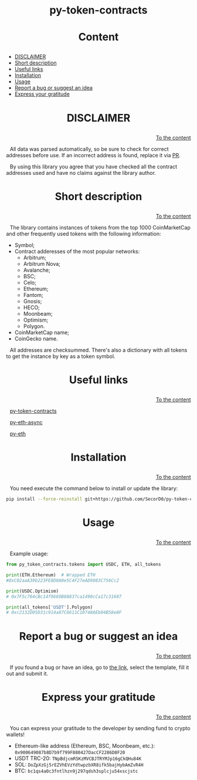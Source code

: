 <h1><p align="center">py-token-contracts</p></h1><h1>



<h1><p align="center">Content</p></h1>

- [DISCLAIMER](#DISCLAIMER)
- [Short description](#Short-description)
- [Useful links](#Useful-links)
- [Installation](#Installation)
- [Usage](#Usage)
- [Report a bug or suggest an idea](#Report-a-bug-or-suggest-an-idea)
- [Express your gratitude](#Express-your-gratitude)



<h1><p align="center">DISCLAIMER</p></h1>
<p align="right"><a href="#Content">To the content</a></p>

⠀All data was parsed automatically, so be sure to check for correct addresses before use. If an incorrect address is found, replace it via [PR](https://github.com/SecorD0/py-token-contracts/pulls). 

⠀By using this library you agree that you have checked all the contract addresses used and have no claims against the library author.



<h1><p align="center">Short description</p></h1>
<p align="right"><a href="#Content">To the content</a></p>

⠀The library contains instances of tokens from the top 1000 CoinMarketCap and other frequently used tokens with the following information:
- Symbol;
- Contract adderesses of the most popular networks:
  - Arbitrum;
  - Arbitrum Nova;
  - Avalanche;
  - BSC;
  - Celo;
  - Ethereum;
  - Fantom;
  - Gnosis;
  - HECO;
  - Moonbeam;
  - Optimism;
  - Polygon.
- CoinMarketCap name;
- CoinGecko name.

⠀All addresses are checksummed. There's also a dictionary with all tokens to get the instance by key as a token symbol.



<h1><p align="center">Useful links</p></h1>
<p align="right"><a href="#Content">To the content</a></p>

⠀[py-token-contracts](https://github.com/SecorD0/py-token-contracts)

⠀[py-eth-async](https://github.com/SecorD0/py-eth-async)

⠀[py-eth](https://github.com/SecorD0/py-eth)



<h1><p align="center">Installation</p></h1>
<p align="right"><a href="#Content">To the content</a></p>

⠀You need execute the command below to install or update the library:
```sh
pip install --force-reinstall git+https://github.com/SecorD0/py-token-contracts
```



<h1><p align="center">Usage</p></h1>
<p align="right"><a href="#Content">To the content</a></p>

⠀Example usage:
```py
from py_token_contracts.tokens import USDC, ETH, all_tokens

print(ETH.Ethereum)  # Wrapped ETH
#0xC02aaA39b223FE8D0A0e5C4F27eAD9083C756Cc2

print(USDC.Optimism)
# 0x7F5c764cBc14f9669B88837ca1490cCa17c31607

print(all_tokens['USDT'].Polygon)
# 0xc2132D05D31c914a87C6611C10748AEb04B58e8F
```



<h1><p align="center">Report a bug or suggest an idea</p></h1>
<p align="right"><a href="#Content">To the content</a></p>

⠀If you found a bug or have an idea, go to [the link](https://github.com/SecorD0/py-token-contracts/issues/new/choose), select the template, fill it out and submit it.



<h1><p align="center">Express your gratitude</p></h1>
<p align="right"><a href="#Content">To the content</a></p>

⠀You can express your gratitude to the developer by sending fund to crypto wallets!
- Ethereum-like address (Ethereum, BSC, Moonbeam, etc.): `0x900649087b8D7b9f799F880427DacCF2286D8F20`
- USDT TRC-20: `TNpBdjcmR5KzMVCBJTRYMJp16gCkQHu84K`
- SOL: `DoZpXzGj5rEZVhEVzYdtwpzbXR8ifk5bajHybAmZvR4H`
- BTC: `bc1qs4a0c3fntlhzn9j297qdsh3splcju54xscjstc`
